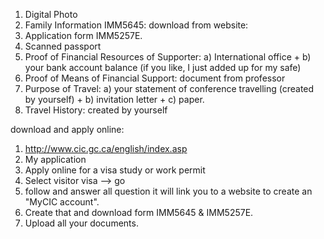 1. Digital Photo 
2. Family Information IMM5645: download from website: 
3. Application form IMM5257E.
4. Scanned passport
5. Proof of Financial Resources of Supporter: a) International office + b) your bank account balance (if you like, I just added up for my safe)
6. Proof of Means of Financial Support: document from professor
7. Purpose of Travel: a) your statement of conference travelling (created by yourself) + b) invitation letter + c) paper.
8. Travel History: created by yourself

download and apply online:
1. http://www.cic.gc.ca/english/index.asp
2. My application
3. Apply online for a visa study or work permit
4. Select visitor visa --> go
5. follow and answer all question it will link you to a website to create an "MyCIC account". 
6. Create that and download form IMM5645 & IMM5257E.
7. Upload all your documents.
